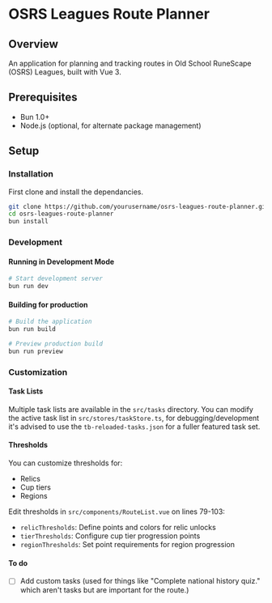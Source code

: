 # OSRS Leagues Route Planner

## Overview
An application for planning and tracking routes in Old School RuneScape (OSRS) Leagues, built with Vue 3.

## Prerequisites
- Bun 1.0+
- Node.js (optional, for alternate package management)

## Setup

### Installation

First clone and install the dependancies.

```bash
git clone https://github.com/yourusername/osrs-leagues-route-planner.git
cd osrs-leagues-route-planner
bun install
```

### Development

#### Running in Development Mode

```bash
# Start development server
bun run dev
```

#### Building for production

```bash
# Build the application
bun run build

# Preview production build
bun run preview
```

### Customization

#### Task Lists

Multiple task lists are available in the `src/tasks` directory. You can modify the active task list in `src/stores/taskStore.ts`, for debugging/development it's advised to use the `tb-reloaded-tasks.json` for a fuller featured task set.

#### Thresholds

You can customize thresholds for:

- Relics
- Cup tiers
- Regions

Edit thresholds in `src/components/RouteList.vue` on lines 79-103:

- `relicThresholds`: Define points and colors for relic unlocks
- `tierThresholds`: Configure cup tier progression points
- `regionThresholds`: Set point requirements for region progression

#### To do

- [ ] Add custom tasks (used for things like "Complete national history quiz." which aren't tasks but are important for the route.)
